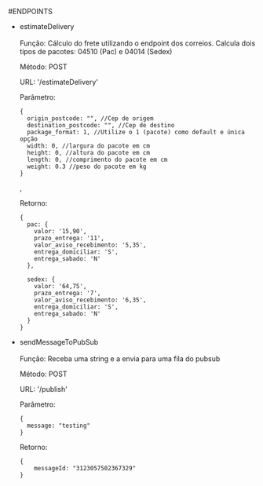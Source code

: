 #ENDPOINTS
* estimateDelivery
  <br/>
  <br/>
  Função: Cálculo do frete utilizando o endpoint dos correios. Calcula dois tipos de pacotes: 04510 (Pac) e 04014 (Sedex)

  Método: POST

  URL: '/estimateDelivery'

  Parâmetro: 
      
      {
        origin_postcode: "", //Cep de origem
        destination_postcode: "", //Cep de destino
        package_format: 1, //Utilize o 1 (pacote) como default e única opção
        width: 0, //largura do pacote em cm
        height: 0, //altura do pacote em cm
        length: 0, //comprimento do pacote em cm
        weight: 0.3 //peso do pacote em kg
      }
    ,

  Retorno: <br/>
  
      {
        pac: {
          valor: '15,90',
          prazo_entrega: '11',
          valor_aviso_recebimento: '5,35',
          entrega_domiciliar: 'S',
          entrega_sabado: 'N'
        },
      
        sedex: {
          valor: '64,75',
          prazo_entrega: '7',
          valor_aviso_recebimento: '6,35',
          entrega_domiciliar: 'S',
          entrega_sabado: 'N'
        }
      }


* sendMessageToPubSub
  <br/>
  <br/>
  Função: Receba uma string e a envia para uma fila do pubsub
  
  Método: POST

  URL: '/publish'

  Parâmetro:
  
  	  {
        message: "testing" 
      }

  Retorno:
      
      {
    	  messageId: "3123057502367329"
      }
